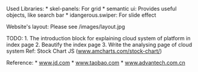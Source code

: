 Used Libraries:
	*	skel-panels: For grid
	*	semantic ui: Provides useful objects, like search bar
	* 	idangerous.swiper: For slide effect

Website's layout: Please see /images/layout.jpg

TODO:
	1. The introduction block for explaining cloud system of platform in index page
	2. Beautify the index page
	3. Write the analysing page of cloud system
		Ref: Stock Chart JS (www.amcharts.com/stock-chart/)

Reference:
	*	www.jd.com
	*	www.taobao.com
	*	www.advantech.com.cn
